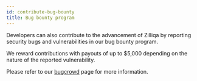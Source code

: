 ```yaml
---
id: contribute-bug-bounty
title: Bug bounty program
---
```

Developers can also contribute to the advancement of Zilliqa by reporting security bugs and vulnerabilities in our bug bounty program.

We reward contributions with payouts of up to $5,000 depending on the nature of the reported vulnerability.

Please refer to our [bugcrowd](https://bugcrowd.com/zilliqa) page for more information.